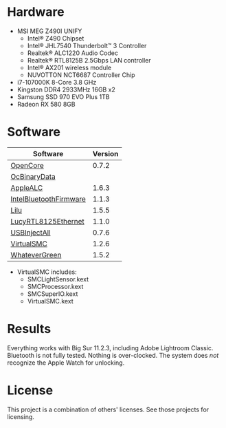 # Hardware
* MSI MEG Z490I UNIFY
  * Intel® Z490 Chipset
  * Intel® JHL7540 Thunderbolt™ 3 Controller
  * Realtek® ALC1220 Audio Codec
  * Realtek® RTL8125B 2.5Gbps LAN controller
  * Intel® AX201 wireless module
  * NUVOTTON NCT6687 Controller Chip
* i7-107000K 8-Core 3.8 GHz
* Kingston DDR4 2933MHz 16GB x2
* Samsung SSD 970 EVO Plus 1TB
* Radeon RX 580 8GB

# Software
Software | Version
-------- | -------
[OpenCore](https://github.com/acidanthera/OpenCorePkg) | 0.7.2
[OcBinaryData](https://github.com/acidanthera/OcBinaryData) |
[AppleALC](https://github.com/acidanthera/AppleALC) | 1.6.3
[IntelBluetoothFirmware](https://github.com/OpenIntelWireless/IntelBluetoothFirmware) | 1.1.3
[Lilu](https://github.com/acidanthera/Lilu) | 1.5.5
[LucyRTL8125Ethernet](https://www.insanelymac.com/forum/topic/343542-lucyrtl8125ethernetkext-for-realtek-rtl8125) | 1.1.0
[USBInjectAll](https://github.com/Sniki/OS-X-USB-Inject-All) | 0.7.6
[VirtualSMC](https://github.com/acidanthera/VirtualSMC) | 1.2.6
[WhateverGreen](https://github.com/acidanthera/WhateverGreen) | 1.5.2

* VirtualSMC includes:
  * SMCLightSensor.kext
  * SMCProcessor.kext
  * SMCSuperIO.kext
  * VirtualSMC.kext

# Results
Everything works with Big Sur 11.2.3, including Adobe Lightroom Classic. Bluetooth is not fully tested. Nothing is over-clocked. The system does *not* recognize the Apple Watch for unlocking.

# License
This project is a combination of others' licenses. See those projects for licensing.
